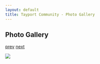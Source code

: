 ```yaml
---
layout: default
title: Tayport Community - Photo Gallery
---
```

## Photo Gallery

[prev](http://tayport.org.uk/photo/59) [next](http://tayport.org.uk/photo/61)

![ ](http://tayport.org.uk/media/060.jpg " ")

